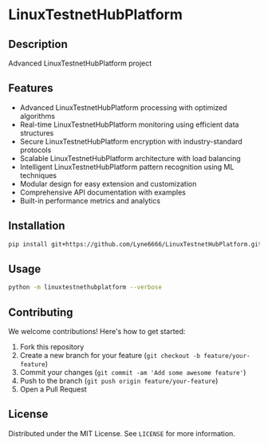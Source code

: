 # LinuxTestnetHubPlatform

## Description

Advanced LinuxTestnetHubPlatform project

## Features

- Advanced LinuxTestnetHubPlatform processing with optimized algorithms
- Real-time LinuxTestnetHubPlatform monitoring using efficient data structures
- Secure LinuxTestnetHubPlatform encryption with industry-standard protocols
- Scalable LinuxTestnetHubPlatform architecture with load balancing
- Intelligent LinuxTestnetHubPlatform pattern recognition using ML techniques
- Modular design for easy extension and customization
- Comprehensive API documentation with examples
- Built-in performance metrics and analytics
## Installation

```bash
pip install git+https://github.com/Lyne6666/LinuxTestnetHubPlatform.git
```

## Usage

```bash
python -m linuxtestnethubplatform --verbose
```

## Contributing

We welcome contributions! Here's how to get started:

1. Fork this repository
2. Create a new branch for your feature (`git checkout -b feature/your-feature`)
3. Commit your changes (`git commit -am 'Add some awesome feature'`)
4. Push to the branch (`git push origin feature/your-feature`)
5. Open a Pull Request

## License

Distributed under the MIT License. See `LICENSE` for more information.
